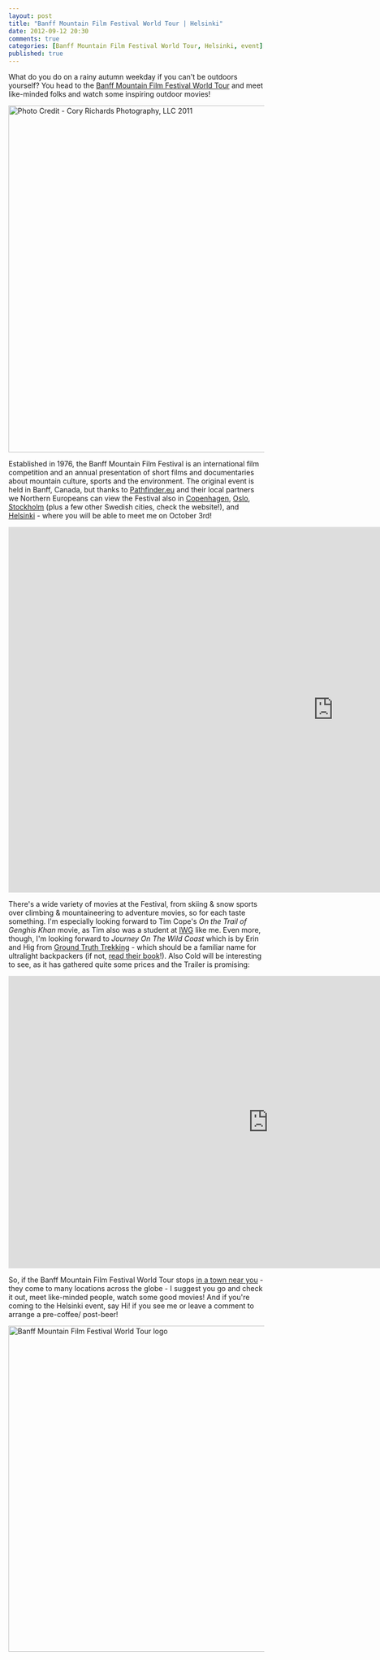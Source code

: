 ```yaml
---
layout: post
title: "Banff Mountain Film Festival World Tour | Helsinki"
date: 2012-09-12 20:30
comments: true
categories: [Banff Mountain Film Festival World Tour, Helsinki, event]
published: true
---
```


What do you do on a rainy autumn weekday if you can't be outdoors yourself? You head to the [Banff Mountain Film Festival World Tour](http://www.banffcentre.ca/mountainfestival/worldtour/listings/regions.aspx?cat=I&location=eu) and meet like-minded folks and watch some inspiring outdoor movies! 

<a href="http://www.flickr.com/photos/hendrikmorkel/7980230410/" title="Photo Credit - Cory Richards Photography, LLC 2011 by HendrikMorkel, on Flickr"><img src="http://farm9.staticflickr.com/8174/7980230410_97c18ee03f_b.jpg" width="1024" height="683" alt="Photo Credit - Cory Richards Photography, LLC 2011"></a>

<!-- more -->

Established in 1976, the Banff Mountain Film Festival is an international film competition and an annual presentation of short films and documentaries about mountain culture, sports and the environment. The original event is held in Banff, Canada, but thanks to [Pathfinder.eu](http://www.pathfindertravels.eu/) and their local partners we Northern Europeans can view the Festival also in [Copenhagen](http://www.pathfindertravels.eu/banff-danmark/), [Oslo](http://www.pathfindertravels.eu/banff-norge/), [Stockholm](http://www.pathfindertravels.se/banff-sverige/) (plus a few other Swedish cities, check the website!), and [Helsinki](http://www.pathfindertravels.eu/banff-finland/) - where you will be able to meet me on October 3rd!

<iframe width="1280" height="720" src="http://www.youtube.com/embed/e0f2HKp1JKI?rel=0" frameborder="0" allowfullscreen></iframe>

There's a wide variety of movies at the Festival, from skiing & snow sports over climbing & mountaineering to adventure movies, so for each taste something. I'm especially looking forward to Tim Cope's *On the Trail of Genghis Khan* movie, as Tim also was a student at [IWG](http://hikinginfinland.com/blog/categories/iwg/) like me. Even more, though, I'm looking forward to *Journey On The Wild Coast* which is by Erin and Hig from [Ground Truth Trekking](http://www.groundtruthtrekking.org/) - which should be a familiar name for ultralight backpackers (if not, [read their book](http://amzn.to/RMnD7l)!). Also Cold will be interesting to see, as it has gathered quite some prices and the Trailer is promising:

<iframe src="http://player.vimeo.com/video/23336972?title=0&amp;byline=0&amp;portrait=0&amp;color=ffffff" width="1024" height="576" frameborder="0" webkitAllowFullScreen mozallowfullscreen allowFullScreen></iframe>

So, if the Banff Mountain Film Festival World Tour stops [in a town near you](http://www.banffcentre.ca/mountainfestival/worldtour/) - they come to many locations across the globe - I suggest you go and check it out, meet like-minded people, watch some good movies! And if you're coming to the Helsinki event, say Hi! if you see me or leave a comment to arrange a pre-coffee/ post-beer!

<a href="http://www.banffcentre.ca/mountainfestival/worldtour/" title="Banff Mountain Film Festival World Tour"><img src="http://farm9.staticflickr.com/8295/7980229977_5157c27e9e_b.jpg" width="686" height="642" alt="Banff Mountain Film Festival World Tour logo"></a>

